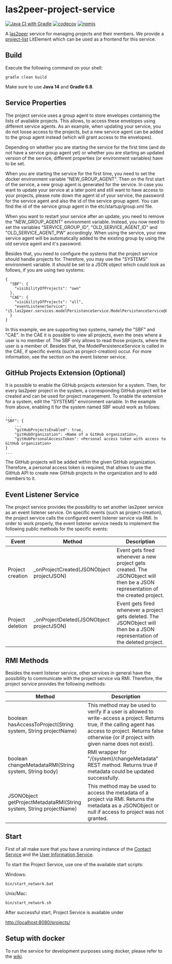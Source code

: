 # las2peer-project-service

[![Java CI with Gradle](https://github.com/rwth-acis/las2peer-project-service/actions/workflows/gradle.yml/badge.svg?branch=main)](https://github.com/rwth-acis/las2peer-project-service/actions/workflows/gradle.yml)
[![codecov](https://codecov.io/gh/rwth-acis/las2peer-project-service/branch/main/graph/badge.svg)](https://codecov.io/gh/rwth-acis/las2peer-project-service)
[![npmjs](https://img.shields.io/npm/v/@rwth-acis/las2peer-project-service-frontend?color=success)](https://www.npmjs.com/package/@rwth-acis/las2peer-project-service-frontend)

A [las2peer](https://github.com/rwth-acis/las2peer) service for managing projects and their members. We provide a [project-list](/frontend) LitElement which can be used as a frontend for this service.

Build
--------
Execute the following command on your shell:
```shell
gradle clean build 
```
Make sure to use **Java 14** and **Gradle 6.8**.

Service Properties
--------
The project service uses a group agent to store envelopes containing the lists of available projects.
This allows, to access these envelopes using different service agents.
As an example, when updating your service, you do not loose access to the projects, but a new service agent can be added to the group agent instead (which will grant access to the envelopes).

Depending on whether you are starting the service for the first time (and do not have a service group agent yet) or whether you are starting an updated version of the service, different properties (or environment variables) have to be set.

When you are starting the service for the first time, you need to set the docker environment variable "NEW_GROUP_AGENT". Then on the first start of the service, a new group agent is generated for the service. In case you want to update your service at a later point and still want to have access to your projects, please note down the agent id of your service, the password for the service agent and also the id of the service group agent.
You can find the id of the service group agent in the etc/startup/group.xml file.

When you want to restart your service after an update, you need to remove the "NEW_GROUP_AGENT" environment variable.
Instead, you now need to set the variables "SERVICE_GROUP_ID", "OLD_SERVICE_AGENT_ID" and "OLD_SERVICE_AGENT_PW" accordingly.
When using the service, your new service agent will be automatically added to the existing group by using the old service agent and it's password.

Besides that, you need to configure the systems that the project service should handle projects for.
Therefore, you may use the "SYSTEMS" environment variable.
It should be set to a JSON object which could look as follows, if you are using two systems:
```
{
  "SBF": {
    "visibilityOfProjects": "own"
  },
  "CAE": {
    "visibilityOfProjects": "all",
    "eventListenerService": "i5.las2peer.services.modelPersistenceService.ModelPersistenceService@0.1"
  }
}
```
In this example, we are supporting two systems, namely the "SBF" and "CAE".
In the CAE it is possible to view all projects, even the ones where a user is no member of.
The SBF only allows to read those projects, where the user is a member of.
Besides that, the ModelPersistenceService is called in the CAE, if specific events (such as project-creation) occur. For more information, see the section on the event listener service.

GitHub Projects Extension (Optional)
------------------------------------
It is possible to enable the GitHub projects extension for a system.
Then, for every las2peer project in the system, a corresponding GitHub project will be created and can be used for project management.
To enable the extension for a system, edit the "SYSTEMS" environment variable.
In the example from above, enabling it for the system named SBF would work as follows:
```
...
"SBF": {
    ...
    "gitHubProjectsEnabled": true,
    "gitHubOrganization": <Name of a GitHub organization>,
    "gitHubPersonalAccessToken": <Personal access token with access to GitHub organization>
}
...
```
The GitHub projects will be added within the given GitHub organization.
Therefore, a personal access token is required, that allows to use the GitHub API to create new GitHub projects in the organization and to add members to it.

Event Listener Service
--------
The project service provides the possibility to set another las2peer service as an event listener service.
On specific events (such as project-creation), the project service calls the configured event listener service via RMI.
In order to work properly, the event listener service needs to implement the following public methods for the specific events:

| Event             | Method                                    | Description |
|-------------------|-------------------------------------------|----|
| Project creation  | _onProjectCreated(JSONObject projectJSON) | Event gets fired whenever a new project gets created. The JSONObject will then be a JSON representation of the created project. |
| Project deletion  | _onProjectDeleted(JSONObject projectJSON) | Event gets fired whenever a project gets deleted. The JSONObject will then be a JSON representation of the deleted project. |

RMI Methods
--------
Besides the event listener service, other services in general have the possibility to communicate with the project service via RMI.
Therefore, the project service provides the following methods:

| Method                                         | Description |
|------------------------------------------------|-------------|
| boolean hasAccessToProject(String system, String projectName) | This method may be used to verify if a user is allowed to write-access a project. Returns true, if the calling agent has access to project. Returns false otherwise (or if project with given name does not exist). |
| boolean changeMetadataRMI(String system, String body) | RMI wrapper for "/{system}/changeMetadata" REST method. Returns true if metadata could be updated successfully. |
| JSONObject getProjectMetadataRMI(String system, String projectName) | This method may be used to access the metadata of a project via RMI. Returns the metadata as a JSONObject or null if access to project was not granted. |

Start
--------

First of all make sure that you have a running instance of the [Contact Service](https://github.com/rwth-acis/las2peer-contact-service) and the [User Information Service](https://github.com/rwth-acis/las2peer-user-information-service).

To start the Project Service, use one of the available start scripts:

Windows:

```shell
bin/start_network.bat
```

Unix/Mac:
```shell
bin/start_network.sh
```

After successful start, Project Service is available under

[http://localhost:8080/projects/](http://localhost:8080/projects/)

Setup with docker
------------------
To run the service for development purposes using docker, please refer to the [wiki](https://github.com/rwth-acis/las2peer-project-service/wiki/Local-development-instance-setup).
